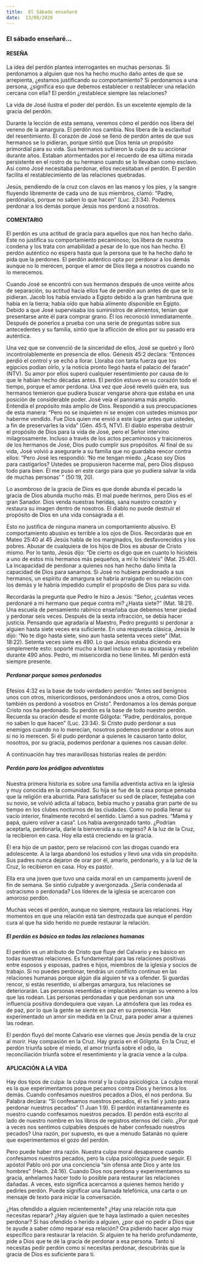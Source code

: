 ```yaml
---
title:  El Sábado enseñaré
date:  13/08/2020
---
```


### El sábado enseñaré...

#### RESEÑA

La idea del perdón plantea interrogantes en muchas personas. Si perdonamos a alguien que nos ha hecho mucho daño antes de que se arrepienta, ¿estamos justificando su comportamiento? Si perdonamos a una persona, ¿significa eso que debemos establecer o restablecer una relación cercana con ella? El perdón ¿restablece siempre las relaciones?

La vida de José ilustra el poder del perdón. Es un excelente ejemplo de la gracia del perdón.

Durante la lección de esta semana, veremos cómo el perdón nos libera del veneno de la amargura. El perdón nos cambia. Nos libera de la esclavitud del resentimiento. El corazón de José se llenó de perdón antes de que sus hermanos se lo pidieran, porque sintió que Dios tenía un propósito primordial para su vida. Sus hermanos sufrieron la culpa de su accionar durante años. Estaban atormentados por el recuerdo de esa última mirada persistente en el rostro de su hermano cuando se lo llevaban como esclavo. Así como José necesitaba perdonar, ellos necesitaban el perdón. El perdón facilita el restablecimiento de las relaciones quebradas.

Jesús, pendiendo de la cruz con clavos en las manos y los pies, y la sangre fluyendo libremente de cada uno de sus miembros, clamó: “Padre, perdónalos, porque no saben lo que hacen” (Luc. 23:34). Podemos perdonar a los demás porque Jesús nos perdonó a nosotros.

#### COMENTARIO

El perdón es una actitud de gracia para aquellos que nos han hecho daño. Este no justifica su comportamiento pecaminoso; los libera de nuestra condena y los trata con amabilidad a pesar de lo que nos han hecho. El perdón auténtico no espera hasta que la persona que te ha hecho daño te pida que la perdones. El perdón auténtico opta por perdonar a los demás aunque no lo merecen, porque el amor de Dios llega a nosotros cuando no lo merecemos.

Cuando José se encontró con sus hermanos después de unos veinte años de separación, su actitud hacia ellos fue de perdón aun antes de que se lo pidieran. Jacob los había enviado a Egipto debido a la gran hambruna que había en la tierra; había oído que había alimento disponible en Egipto. Debido a que José supervisaba los suministros de alimentos, tenían que presentarse ante él para comprar grano. Él los reconoció inmediatamente. Después de ponerlos a prueba con una serie de preguntas sobre sus antecedentes y su familia, sintió que la aflicción de ellos por su pasado era auténtica.

Una vez que se convenció de la sinceridad de ellos, José se quebró y lloró incontrolablemente en presencia de ellos. Génesis 45:2 declara: “Entonces perdió el control y se echó a llorar. Lloraba con tanta fuerza que los egipcios podían oírlo, y la noticia pronto llegó hasta el palacio del faraón” (NTV). Su amor por ellos superó cualquier resentimiento por causa de lo que le habían hecho décadas antes. El perdón estuvo en su corazón todo el tiempo, porque el amor perdona. Una vez que José reveló quién era, sus hermanos temieron que pudiera buscar vengarse ahora que estaba en una posición de considerable poder. José veía el panorama más amplio. Entendía el propósito más amplio de Dios. Respondió a sus preocupaciones de esta manera: “Pero no se inquieten ni se enojen con ustedes mismos por haberme vendido. Fue Dios quien me envió a este lugar antes que ustedes, a fin de preservarles la vida” (Gén. 45:5, NTV). El diablo esperaba destruir el propósito de Dios para la vida de José, pero el Señor intervino milagrosamente. Incluso a través de los actos pecaminosos y traicioneros de los hermanos de José, Dios pudo cumplir sus propósitos. Al final de su vida, José volvió a asegurarle a su familia que no guardaba rencor contra ellos: “Pero José les respondió: ‘No me tengan miedo. ¿Acaso soy Dios para castigarlos? Ustedes se propusieron hacerme mal, pero Dios dispuso todo para bien. Él me puso en este cargo para que yo pudiera salvar la vida de muchas personas’ ” (50:19, 20).

Lo asombroso de la gracia de Dios es que donde abunda el pecado la gracia de Dios abunda mucho más. El mal puede herirnos, pero Dios es el gran Sanador. Dios venda nuestras heridas, sana nuestro corazón y restaura su imagen dentro de nosotros. El diablo no puede destruir el propósito de Dios en una vida consagrada a él.

Esto no justifica de ninguna manera un comportamiento abusivo. El comportamiento abusivo es terrible a los ojos de Dios. Recordarás que en Mateo 25:40 al 45 Jesús habla de los marginados, los desfavorecidos y los pobres. Abusar de cualquiera de los hijos de Dios es abusar de Cristo mismo. Por lo tanto, Jesús dijo: “De cierto os digo que en cuanto lo hicisteis a uno de estos mis hermanos más pequeños, a mí lo hicisteis” (Mat. 25:40). La incapacidad de perdonar a quienes nos han hecho daño limita la capacidad de Dios para sanarnos. Si José no hubiera perdonado a sus hermanos, un espíritu de amargura se habría arraigado en su relación con los demás y le habría impedido cumplir el propósito de Dios para su vida.

Recordarás la pregunta que Pedro le hizo a Jesús: “Señor, ¿cuántas veces perdonaré a mi hermano que peque contra mí? ¿Hasta siete?” (Mat. 18:21). Una escuela de pensamiento rabínico enseñaba que debemos tener piedad y perdonar seis veces. Después de la sexta infracción, se debía hacer justicia. Pensando que agradaría al Maestro, Pedro preguntó si perdonar a alguien hasta siete veces era suficiente. En una respuesta clásica, Jesús le dijo: “No te digo hasta siete, sino aun hasta setenta veces siete” (Mat. 18:22). Setenta veces siete es 490. Lo que Jesús estaba diciendo era simplemente esto: soporté mucho a Israel incluso en su apostasía y rebelión durante 490 años. Pedro, mi misericordia no tiene límites. Mi perdón está siempre presente.

##### Perdonar porque somos perdonados

Efesios 4:32 es la base de todo verdadero perdón: “Antes sed benignos unos con otros, misericordiosos, perdonándoos unos a otros, como Dios también os perdonó a vosotros en Cristo”. Perdonamos a los demás porque Cristo nos ha perdonado. Su perdón es la base de todo nuestro perdón. Recuerda su oración desde el monte Gólgota: “Padre, perdónalos, porque no saben lo que hacen” (Luc. 23:34). Si Cristo pudo perdonar a sus enemigos cuando no lo merecían, nosotros podemos perdonar a otros aun si no lo merecen. Si él pudo perdonar a quienes le causaron tanto dolor, nosotros, por su gracia, podemos perdonar a quienes nos causan dolor.

A continuación hay tres maravillosas historias reales de perdón:

##### Perdón para los pródigos adventistas

Nuestra primera historia es sobre una familia adventista activa en la iglesia y muy conocida en la comunidad. Su hija se fue de la casa porque pensaba que la religión era aburrida. Para satisfacer su sed de placer, festejaba con su novio, se volvió adicta al tabaco, bebía mucho y pasaba gran parte de su tiempo en los clubes nocturnos de las ciudades. Como no podía llenar su vacío interior, finalmente recobró el sentido. Llamó a sus padres. “Mamá y papá, quiero volver a casa”. Los había avergonzado tanto. ¿Podrían aceptarla, perdonarla, darle la bienvenida a su regreso? A la luz de la Cruz, la recibieron en casa. Hoy ella está creciendo en la gracia.

Él era hijo de un pastor, pero se relacionó con las drogas cuando era adolescente. A la larga abandonó los estudios y llevó una vida sin propósito. Sus padres nunca dejaron de orar por él, amarlo, perdonarlo, y a la luz de la Cruz, lo recibieron en casa. Hoy es pastor.

Ella era una joven que tuvo una caída moral en un campamento juvenil de fin de semana. Se sintió culpable y avergonzada. ¿Sería condenada al ostracismo o perdonada? Los líderes de la iglesia se acercaron con amoroso perdón.

Muchas veces el perdón, aunque no siempre, restaura las relaciones. Hay momentos en que una relación está tan destrozada que aunque el perdón cura al que ha sido herido no puede restaurar la relación.

##### El perdón es básico en todas las relaciones humanas

El perdón es un atributo de Cristo que fluye del Calvario y es básico en todas nuestras relaciones. Es fundamental para las relaciones positivas entre esposos y esposas, padres e hijos, miembros de la iglesia y socios de trabajo. Si no puedes perdonar, tendrás un conflicto continuo en las relaciones humanas porque algún día alguien te va a ofender. Si guardas rencor, si estás resentido, si albergas amargura, tus relaciones se deteriorarán. Las personas resentidas e implacables arrojan su veneno a los que las rodean. Las personas perdonadas y que perdonan son una influencia positiva dondequiera que vayan. La atmósfera que las rodea es de paz, por lo que la gente se siente en paz en su presencia. Han experimentado un amor sin medida en la Cruz, para poder amar a quienes las rodean.

El perdón fluyó del monte Calvario ese viernes que Jesús pendía de la cruz al morir. Hay compasión en la Cruz. Hay gracia en el Gólgota. En la Cruz, el perdón triunfa sobre el miedo, el amor triunfa sobre el odio, la reconciliación triunfa sobre el resentimiento y la gracia vence a la culpa.

#### APLICACIÓN A LA VIDA

Hay dos tipos de culpa: la culpa moral y la culpa psicológica. La culpa moral es la que experimentamos porque pecamos contra Dios y herimos a los demás. Cuando confesamos nuestros pecados a Dios, él nos perdona. Su Palabra declara: “Si confesamos nuestros pecados, él es fiel y justo para perdonar nuestros pecados” (1 Juan 1:9). El perdón instantáneamente es nuestro cuando confesamos nuestros pecados. El perdón está escrito al lado de nuestro nombre en los libros de registros eternos del cielo. ¿Por qué a veces nos sentimos culpables después de haber confesado nuestros pecados? Una razón, por supuesto, es que a menudo Satanás no quiere que experimentemos el gozo del perdón.

Pero puede haber otra razón. Nuestra culpa moral desaparece cuando confesamos nuestros pecados, pero la culpa psicológica puede seguir. El apóstol Pablo oró por una conciencia “sin ofensa ante Dios y ante los hombres” (Hech. 24:16). Cuando Dios nos perdona y experimentamos su gracia, anhelamos hacer todo lo posible para restaurar las relaciones dañadas. A veces, esto significa acercarnos a quienes hemos herido y pedirles perdón. Puede significar una llamada telefónica, una carta o un mensaje de texto para iniciar la conversación.

¿Has ofendido a alguien recientemente? ¿Hay una relación rota que necesitas reparar? ¿Hay alguien que te haya lastimado a quien necesites perdonar? Si has ofendido o herido a alguien, ¿por qué no pedir a Dios que te ayude a saber cómo reparar esa relación? Ora pidiendo hacer algo muy específico para restaurar la relación. Si alguien te ha herido profundamente, pide a Dios que te dé la gracia de perdonar a esa persona. Tanto si necesitas pedir perdón como si necesitas perdonar, descubrirás que la gracia de Dios es suficiente para ti.